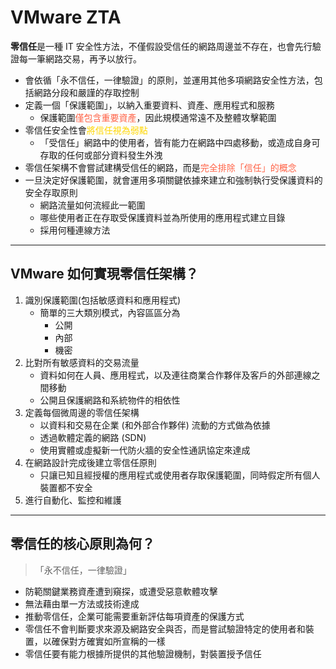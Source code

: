 <style>
    .r{
        color: #FF6347
    }

    .y{
        color: #FFD700
    }

    .b{
        color: #4682B4
    }

    .g{
        color: #7FFFD4
    }
</style>

# VMware ZTA

**零信任**是一種 IT 安全性方法，不僅假設受信任的網路周邊並不存在，也會先行驗證每一筆網路交易，再予以放行。

- 會依循「永不信任，一律驗證」的原則，並運用其他多項網路安全性方法，包括網路分段和嚴謹的存取控制
- 定義一個「保護範圍」，以納入重要資料、資產、應用程式和服務
  - 保護範圍<span class="r">僅包含重要資產</span>，因此規模通常遠不及整體攻擊範圍
- 零信任安全性會<span class="y">將信任視為弱點</span>
  - 「受信任」網路中的使用者，皆有能力在網路中四處移動，或造成自身可存取的任何或部分資料發生外洩
- 零信任架構不會嘗試建構受信任的網路，而是<span class="r">完全排除「信任」的概念</span>
- 一旦決定好保護範圍，就會運用多項關鍵依據來建立和強制執行受保護資料的安全存取原則
  - 網路流量如何流經此一範圍
  - 哪些使用者正在存取受保護資料並為所使用的應用程式建立目錄
  - 採用何種連線方法

---

## VMware 如何實現零信任架構？
1. 識別保護範圍(包括敏感資料和應用程式)
   - 簡單的三大類別模式，內容區區分為
     -  公開
     -  內部
     -  機密
2. 比對所有敏感資料的交易流量
   - 資料如何在人員、應用程式，以及連往商業合作夥伴及客戶的外部連線之間移動
   - 公開且保護網路和系統物件的相依性
3. 定義每個微周邊的零信任架構
    - 以資料和交易在企業 (和外部合作夥伴) 流動的方式做為依據
    - 透過軟體定義的網路 (SDN)
    - 使用實體或虛擬新一代防火牆的安全性通訊協定來達成
4. 在網路設計完成後建立零信任原則
    - 只讓已知且經授權的應用程式或使用者存取保護範圍，同時假定所有個人裝置都不安全
5. 進行自動化、監控和維護

---

## 零信任的核心原則為何？
> 「永不信任，一律驗證」
- 防範關鍵業務資產遭到窺探，或遭受惡意軟體攻擊
- 無法藉由單一方法或技術達成
- 推動零信任，企業可能需要重新評估每項資產的保護方式
- 零信任不會判斷要求來源及網路安全與否，而是嘗試驗證特定的使用者和裝置，以確保對方確實如所宣稱的一樣
- 零信任要有能力根據所提供的其他驗證機制，對裝置授予信任


